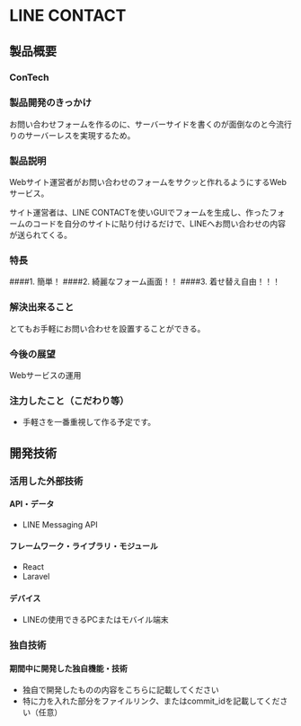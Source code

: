# LINE CONTACT
## 製品概要
### ConTech

### 製品開発のきっかけ
お問い合わせフォームを作るのに、サーバーサイドを書くのが面倒なのと今流行りのサーバーレスを実現するため。

### 製品説明
Webサイト運営者がお問い合わせのフォームをサクッと作れるようにするWebサービス。

サイト運営者は、LINE CONTACTを使いGUIでフォームを生成し、作ったフォームのコードを自分のサイトに貼り付けるだけで、LINEヘお問い合わせの内容が送られてくる。

### 特長
####1. 簡単！
####2. 綺麗なフォーム画面！！
####3. 着せ替え自由！！！

### 解決出来ること
とてもお手軽にお問い合わせを設置することができる。

### 今後の展望
Webサービスの運用

### 注力したこと（こだわり等）
* 手軽さを一番重視して作る予定です。

## 開発技術
### 活用した外部技術
#### API・データ
* LINE Messaging API

#### フレームワーク・ライブラリ・モジュール
* React
* Laravel

#### デバイス
* LINEの使用できるPCまたはモバイル端末

### 独自技術
#### 期間中に開発した独自機能・技術
* 独自で開発したものの内容をこちらに記載してください
* 特に力を入れた部分をファイルリンク、またはcommit_idを記載してください（任意） 
